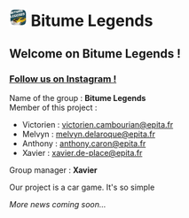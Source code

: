 <h1><img src="Assets/Logos/favicon-32.png"> Bitume Legends</h1>
<h2> Welcome on Bitume Legends !</h2>
<h3><a href="https://www.instagram.com/bitumelegends/"> Follow us on Instagram !</a></h3>
<p>
    Name of the group : <b>Bitume Legends</b><br>
    Member of this project :
    <ul>
        <li>Victorien : <a href="mailto:victorien.cambourian@epita.fr">victorien.cambourian@epita.fr</a></li>
        <li>Melvyn : <a href="mailto:melvyn.delaroque@epita.fr">melvyn.delaroque@epita.fr</a></li> <li>Anthony : <a href="mailto:anthony.caron@epita.fr">anthony.caron@epita.fr</a></li>
        <li>Xavier : <a href="mailto:xavier.de-place@epita.fr">xavier.de-place@epita.fr</a></li>
    </ul>
    Group manager : <b>Xavier</b>
</p>
<p>Our project is a car game. It's so simple</p>

*More news coming soon...*
